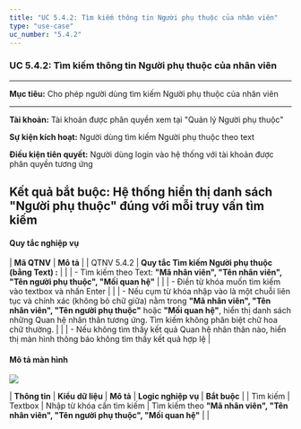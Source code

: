 ```yaml
---
title: "UC 5.4.2: Tìm kiếm thông tin Người phụ thuộc của nhân viên"
type: "use-case"
uc_number: "5.4.2"
---
```


### UC 5.4.2: Tìm kiếm thông tin Người phụ thuộc của nhân viên

  ----------------------------------------------------------------------------------------------------------
  **Mục tiêu:**               Cho phép người dùng tìm kiếm Người phụ thuộc của nhân viên
  --------------------------- ------------------------------------------------------------------------------
  **Tài khoản:**              Tài khoản được phân quyền xem tại "Quản lý Người phụ thuộc"

  **Sự kiện kích hoạt:**      Người dùng tìm kiếm Người phụ thuộc theo text

  **Điều kiện tiên quyết:**   Người dùng login vào hệ thống với tài khoản được phân quyền tương ứng

  **Kết quả bắt buộc:**       Hệ thống hiển thị danh sách "Người phụ thuộc" đúng với mỗi truy vấn tìm kiếm
  ----------------------------------------------------------------------------------------------------------

#### Quy tắc nghiệp vụ

| **Mã QTNV** | **Mô tả** |
| QTNV 5.4.2 | **Quy tắc Tìm kiếm Người phụ thuộc (bằng Text) :** |
|  | - Tìm kiếm theo Text: **"Mã nhân viên", "Tên nhân viên", "Tên người phụ thuộc", "Mối quan hệ"** |
|  | - Điền từ khóa muốn tìm kiếm vào textbox và nhấn Enter |
|  | - Nếu cụm từ khóa nhập vào là một chuỗi liên tục và chính xác (không bỏ chữ giữa) nằm trong **"Mã nhân viên", "Tên nhân viên", "Tên người phụ thuộc"** hoặc **"Mối quan hệ"**, hiển thị danh sách những Quan hệ nhân thân tương ứng. Tìm kiếm không phân biệt chữ hoa chữ thường. |
|  | - Nếu không tìm thấy kết quả Quan hệ nhân thân nào, hiển thị màn hình thông báo không tìm thấy kết quả hợp lệ |

#### Mô tả màn hình

![](media/image105.png)

| **Thông tin** | **Kiểu dữ liệu** | **Mô tả** | **Logic nghiệp vụ** | **Bắt buộc** |
| Tìm kiếm | Textbox | Nhập từ khóa cần tìm kiếm | Tìm kiếm theo **"Mã nhân viên", "Tên nhân viên", "Tên người phụ thuộc", "Mối quan hệ"** |  |
